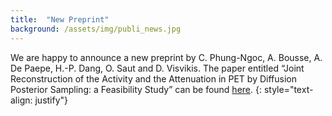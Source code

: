```yaml
---
title:  "New Preprint"
background: /assets/img/publi_news.jpg
---
```

We are happy to announce a new preprint by C. Phung-Ngoc, A. Bousse, A. De Paepe, H.-P. Dang, O. Saut and D. Visvikis. The paper entitled “Joint Reconstruction of the Activity and the Attenuation in PET by Diffusion Posterior Sampling: a Feasibility Study” can be found [here](https://arxiv.org/abs/2412.11776).
{: style="text-align: justify"}
